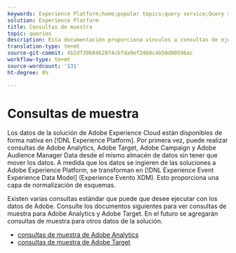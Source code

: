 ```yaml
---
keywords: Experience Platform;home;popular topics;query service;Query service;sample queries;sample query;
solution: Experience Platform
title: Consultas de muestra
topic: queries
description: Esta documentación proporciona vínculos a consultas de ejemplo de Adobe Analytics y Destinatario.
translation-type: tm+mt
source-git-commit: 4b2df39b84b2874cbfda9ef2d68c4b50d00596ac
workflow-type: tm+mt
source-wordcount: '131'
ht-degree: 0%

---
```



# Consultas de muestra

Los datos de la solución de Adobe Experience Cloud están disponibles de forma nativa en [!DNL Experience Platform]. Por primera vez, puede realizar consultas de Adobe Analytics, Adobe Target, Adobe Campaign y Adobe Audience Manager Data desde el mismo almacén de datos sin tener que mover los datos. A medida que los datos se ingieren de las soluciones a Adobe Experience Platform, se transforman en [!DNL Experience Event Experience Data Model] (Experience Evento XDM). Esto proporciona una capa de normalización de esquemas.

Existen varias consultas estándar que puede que desee ejecutar con los datos de Adobe. Consulte los documentos siguientes para ver consultas de muestra para Adobe Analytics y Adobe Target. En el futuro se agregarán consultas de muestra para otros datos de la solución.

- [consultas de muestra de Adobe Analytics](adobe-analytics.md)
- [consultas de muestra de Adobe Target](adobe-target.md)
